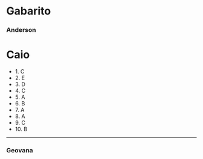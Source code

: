 # Gabarito

### Anderson

<h1>Caio</h1>

<ul>
<li>1. C </li>
<li>2. E </li>
<li>3. D </li>
<li>4. C </li>
<li>5. A </li>
<li>6. B </li>
<li>7. A </li>
<li>8. A </li>
<li>9. C </li>
<li>10. B </li>
</ul>

---


### Geovana